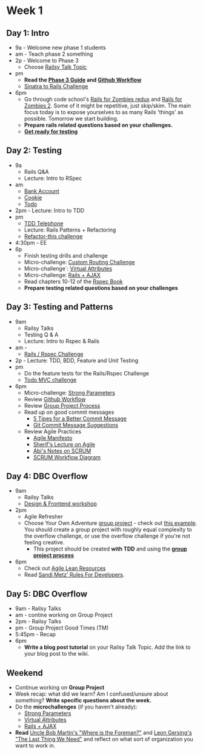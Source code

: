 # Week 1

## Day 1: Intro

- 9a - Welcome new phase 1 students
- am - Teach phase 2 something
- 2p - Welcome to Phase 3
	- Choose [Railsy Talk Topic](./railsy_talk_topics.md)
- pm 
  - **Read the [Phase 3 Guide](../README) and [Github Workflow](../git-workflow.md)**
  - [Sinatra to Rails Challenge](../../../../sinatra-to-rails-pick-1-of-3-challenge)
- 6pm
  - Go through code school's [Rails for Zombies redux](https://www.codeschool.com/courses/rails-for-zombies-redux) and [Rails for Zombies 2](https://www.codeschool.com/courses/rails-for-zombies-2). Some of it might be repetitive, just skip/skim. The main focus today is to expose yourselves to as many Rails 'things' as possible. Tomorrow we start building.
  - **Prepare rails related questions based on your challenges.**
  - **[Get ready for testing](./rspec_overview.md)**


## Day 2: Testing

- 9a
  - Rails Q&A
  - Lecture: Intro to RSpec
- am 
  - [Bank Account](../../../../rspec-drill-bank-account-challenge)
  - [Cookie](../../../../rspec-drill-test-a-cookie-challenge)
  - [Todo](../../../../rspec-drill-simple-todo-challenge)
- 2pm - Lecture: Intro to TDD
- pm
  - [TDD Telephone](../../../../tdd-telephone-challenge)
  - Lecture: Rails Patterns + Refactoring 
  - [Refactor-this challenge](../../../../refactor-this-challenge)
- 4:30pm - EE
- 6p 
  - Finish testing drills and challenge
  - Micro-challenge: [Custom Routing Challenge](./custom_routes.md)
  - Micro-challenge`: [Virtual Attributes](./virtual_attributes_micro_challenge.md)
  - Micro-challenge: [Rails + AJAX](./rails_ajax_micro_challenge.md)
  - Read chapters 10-12 of the [Rspec Book](https://www.dropbox.com/s/7lt81jhiwku612q/Rspec_Book.pdf)
  - **Prepare testing related questions based on your challenges**


## Day 3: Testing and Patterns

- 9am
	- Railsy Talks
	- Testing Q & A
	- Lecture: Intro to Rspec & Rails
- am - 
  - [Rails / Rspec Challenge](../../../../sf-rspec-rails-challenge)
- 2p - Lecture: TDD, BDD, Feature and Unit Testing
- pm 
  - Do the feature tests for the Rails/Rspec Challenge
  - [Todo MVC challenge](../../../../todomvc-rails-challenge)
- 6pm
  - Micro-challenge: [Strong Parameters](./strong_parameters.md)
  - Review [Github Workflow](../git-workflow.md)
  - Review [Group Project Process](../group_project_process.md)
  - Read up on good commit messages
    - [5 Tipes for a Better Commit Message](http://robots.thoughtbot.com/5-useful-tips-for-a-better-commit-message)
    - [Git Commit Message Suggestions](http://tbaggery.com/2008/04/19/a-note-about-git-commit-messages.html)
  - Review Agile Practices
    - [Agile Manifesto](http://agilemanifesto.org/)
    - [Sherif's Lecture on Agile](./agile.md)
    - [Abi's Notes on SCRUM](./scrum.md)
    - [SCRUM Workflow Diagram](http://www.softwaysolutions.com/blog/wp-content/uploads/2012/10/scrum_process_big3.jpg)

## Day 4:  DBC Overflow

- 9am
 	- Railsy Talks
 	- [Design & Frontend workshop](./design_workshop.md)
- 2pm
	- Agile Refresher
  - Choose Your Own Adventure [group
project](../group_project_process.md) - check out [this example](../../../../overflow-challenge). You should create a group project with roughly equal complexity to the overflow challenge, or use the overflow challenge if you're not feeling creative.
    - This project should be created **with TDD** and using the **[group project
    process](../group_project_process.md)**
- 6pm
  - Check out [Agile Lean Resources](./agile_lean_developer.md)
  - Read [Sandi Metz' Rules For Developers](http://robots.thoughtbot.com/sandi-metz-rules-for-developers).


## Day 5: DBC Overflow

- 9am - Railsy Talks
- am - contine working on Group Project
- 2pm - Railsy Talks
- pm - Group Project Good Times (TM)
- 5:45pm - Recap
- 6pm
	- **Write a blog post tutorial** on your Railsy Talk Topic.  Add the link to your blog post to the wiki.

## Weekend
- Continue working on **Group Project**
- Week recap: what did we learn? Am I confused/unsure about something? **Write specific questions about the week.**
- Do the **microchallenges** (if you haven't already):
	- [Strong Parameters](./strong_parameters.md)
	- [Virtual Attributes](./virtual_attributes_micro_challenge.md) 
	- [Rails + AJAX](./rails_ajax_micro_challenge.md)
- **Read** [Uncle Bob Martin's "Where is the Foreman?"](http://blog.8thlight.com/uncle-bob/2014/02/21/WhereIsTheForeman.html) and [Leon Gersing's "The Last Thing We Need"](http://leongersing.tumblr.com/post/77931655536/the-last-thing-we-need) and reflect on what sort of organization you want to work in.

